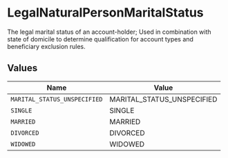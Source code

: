# LegalNaturalPersonMaritalStatus

The legal marital status of an account-holder; Used in combination with state of domicile to determine qualification for account types and beneficiary exclusion rules.


## Values

| Name                         | Value                        |
| ---------------------------- | ---------------------------- |
| `MARITAL_STATUS_UNSPECIFIED` | MARITAL_STATUS_UNSPECIFIED   |
| `SINGLE`                     | SINGLE                       |
| `MARRIED`                    | MARRIED                      |
| `DIVORCED`                   | DIVORCED                     |
| `WIDOWED`                    | WIDOWED                      |